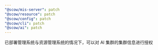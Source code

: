 ```yaml
---
"@scow/mis-server": patch
"@scow/resource": patch
"@scow/config": patch
"@scow/cli": patch
"@scow/ai": patch
---
```


已部署管理系统与资源管理系统的情况下，可以对 AI 集群的集群信息进行授权
